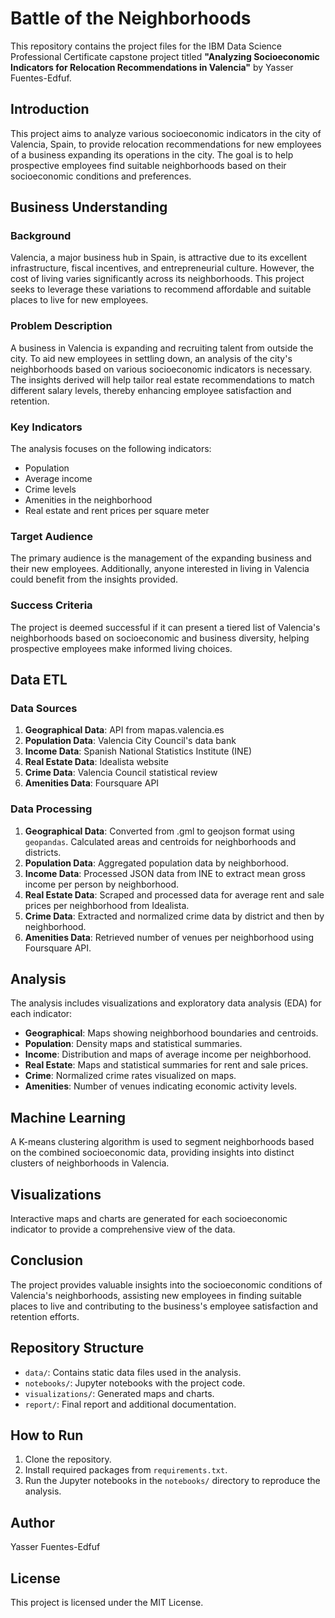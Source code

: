 # Battle of the Neighborhoods

This repository contains the project files for the IBM Data Science Professional Certificate capstone project titled **"Analyzing Socioeconomic Indicators for Relocation Recommendations in Valencia"** by Yasser Fuentes-Edfuf.

## Introduction

This project aims to analyze various socioeconomic indicators in the city of Valencia, Spain, to provide relocation recommendations for new employees of a business expanding its operations in the city. The goal is to help prospective employees find suitable neighborhoods based on their socioeconomic conditions and preferences.

## Business Understanding

### Background

Valencia, a major business hub in Spain, is attractive due to its excellent infrastructure, fiscal incentives, and entrepreneurial culture. However, the cost of living varies significantly across its neighborhoods. This project seeks to leverage these variations to recommend affordable and suitable places to live for new employees.

### Problem Description

A business in Valencia is expanding and recruiting talent from outside the city. To aid new employees in settling down, an analysis of the city's neighborhoods based on various socioeconomic indicators is necessary. The insights derived will help tailor real estate recommendations to match different salary levels, thereby enhancing employee satisfaction and retention.

### Key Indicators

The analysis focuses on the following indicators:

- Population
- Average income
- Crime levels
- Amenities in the neighborhood
- Real estate and rent prices per square meter

### Target Audience

The primary audience is the management of the expanding business and their new employees. Additionally, anyone interested in living in Valencia could benefit from the insights provided.

### Success Criteria

The project is deemed successful if it can present a tiered list of Valencia's neighborhoods based on socioeconomic and business diversity, helping prospective employees make informed living choices.

## Data ETL

### Data Sources

1. **Geographical Data**: API from mapas.valencia.es
2. **Population Data**: Valencia City Council's data bank
3. **Income Data**: Spanish National Statistics Institute (INE)
4. **Real Estate Data**: Idealista website
5. **Crime Data**: Valencia Council statistical review
6. **Amenities Data**: Foursquare API

### Data Processing

1. **Geographical Data**: Converted from .gml to geojson format using `geopandas`. Calculated areas and centroids for neighborhoods and districts.
2. **Population Data**: Aggregated population data by neighborhood.
3. **Income Data**: Processed JSON data from INE to extract mean gross income per person by neighborhood.
4. **Real Estate Data**: Scraped and processed data for average rent and sale prices per neighborhood from Idealista.
5. **Crime Data**: Extracted and normalized crime data by district and then by neighborhood.
6. **Amenities Data**: Retrieved number of venues per neighborhood using Foursquare API.

## Analysis

The analysis includes visualizations and exploratory data analysis (EDA) for each indicator:

- **Geographical**: Maps showing neighborhood boundaries and centroids.
- **Population**: Density maps and statistical summaries.
- **Income**: Distribution and maps of average income per neighborhood.
- **Real Estate**: Maps and statistical summaries for rent and sale prices.
- **Crime**: Normalized crime rates visualized on maps.
- **Amenities**: Number of venues indicating economic activity levels.

## Machine Learning

A K-means clustering algorithm is used to segment neighborhoods based on the combined socioeconomic data, providing insights into distinct clusters of neighborhoods in Valencia.

## Visualizations

Interactive maps and charts are generated for each socioeconomic indicator to provide a comprehensive view of the data.

## Conclusion

The project provides valuable insights into the socioeconomic conditions of Valencia's neighborhoods, assisting new employees in finding suitable places to live and contributing to the business's employee satisfaction and retention efforts.

## Repository Structure

- `data/`: Contains static data files used in the analysis.
- `notebooks/`: Jupyter notebooks with the project code.
- `visualizations/`: Generated maps and charts.
- `report/`: Final report and additional documentation.

## How to Run

1. Clone the repository.
2. Install required packages from `requirements.txt`.
3. Run the Jupyter notebooks in the `notebooks/` directory to reproduce the analysis.

## Author

Yasser Fuentes-Edfuf

## License

This project is licensed under the MIT License.
